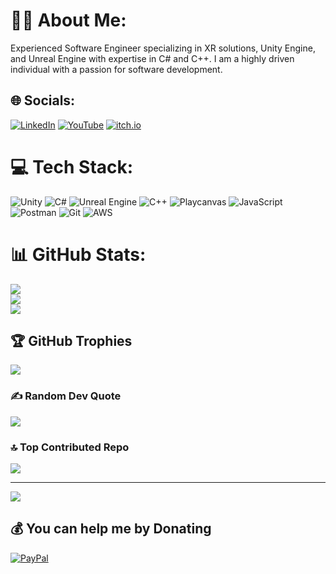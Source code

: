 # 👨‍💻 About Me:
Experienced Software Engineer specializing in XR solutions, Unity Engine, and Unreal Engine with expertise in C# and C++. I am a highly driven individual with a passion for software development.


## 🌐 Socials:
[![LinkedIn](https://img.shields.io/badge/LinkedIn-%230077B5.svg?logo=linkedin&logoColor=white)](https://www.linkedin.com/in/abhishek-m-727a15132/) [![YouTube](https://img.shields.io/badge/YouTube-%23FF0000.svg?logo=YouTube&logoColor=white)](https://youtube.com/@kobe_24) [![itch.io](https://img.shields.io/badge/itch-%2523FF0000.svg?logo=Itch.io&color=white
)](https://ko8e.itch.io/)

# 💻 Tech Stack:
![Unity](https://img.shields.io/badge/unity-%23000000.svg?style=for-the-badge&logo=unity&logoColor=white) ![C#](https://img.shields.io/badge/c%23-%23239120.svg?style=for-the-badge&logo=csharp&logoColor=white) ![Unreal Engine](https://img.shields.io/badge/unrealengine-%23313131.svg?style=for-the-badge&logo=unrealengine&logoColor=white) ![C++](https://img.shields.io/badge/c++-%2300599C.svg?style=for-the-badge&logo=c%2B%2B&logoColor=white) ![Playcanvas](https://img.shields.io/badge/playcanvas-%23323330.svg?style=for-the-badge&logo=playcanvas&logoColor=white) ![JavaScript](https://img.shields.io/badge/javascript-%23323330.svg?style=for-the-badge&logo=javascript&logoColor=%23F7DF1E) ![Postman](https://img.shields.io/badge/Postman-FF6C37?style=for-the-badge&logo=postman&logoColor=white) ![Git](https://img.shields.io/badge/git-%23F05033.svg?style=for-the-badge&logo=git&logoColor=white)  ![AWS](https://img.shields.io/badge/AWS-%23FF9900.svg?style=for-the-badge&logo=amazon-aws&logoColor=white)
# 📊 GitHub Stats:
![](https://github-readme-stats.vercel.app/api?username=24Ko8e&theme=gotham&hide_border=false&include_all_commits=true&count_private=true)<br/>
![](https://github-readme-streak-stats.herokuapp.com/?user=24Ko8e&theme=gotham&hide_border=false)<br/>
![](https://github-readme-stats.vercel.app/api/top-langs/?username=24Ko8e&theme=gotham&hide_border=false&include_all_commits=true&count_private=true&layout=compact)

## 🏆 GitHub Trophies
![](https://github-profile-trophy.vercel.app/?username=24Ko8e&theme=dark&no-frame=false&no-bg=false&margin-w=4)

### ✍️ Random Dev Quote
![](https://quotes-github-readme.vercel.app/api?type=vetical&theme=dark)

### 🔝 Top Contributed Repo
![](https://github-contributor-stats.vercel.app/api?username=24Ko8e&limit=5&theme=dark&combine_all_yearly_contributions=true)

---
[![](https://visitcount.itsvg.in/api?id=24Ko8e&icon=3&color=0)](https://visitcount.itsvg.in)

  ## 💰 You can help me by Donating
  [![PayPal](https://img.shields.io/badge/PayPal-00457C?style=for-the-badge&logo=paypal&logoColor=white)](https://paypal.me/Abhishek184) 

  
<!-- Proudly created with GPRM ( https://gprm.itsvg.in ) -->
